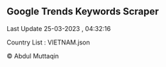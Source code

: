 

## Google Trends Keywords Scraper 
 
Last Update 25-03-2023 , 04:32:16

Country List :
VIETNAM.json



© Abdul Muttaqin 
